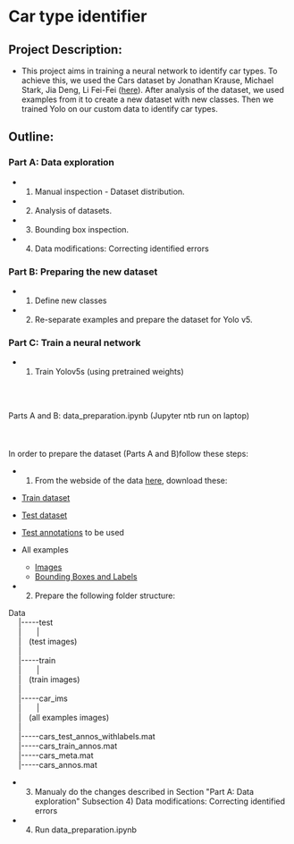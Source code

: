 # Car type identifier

## Project Description:

- This project aims in training a neural network to identify car types. To achieve this, we used the Cars dataset by Jonathan Krause, Michael Stark, Jia Deng, Li Fei-Fei ([here](https://ai.stanford.edu/~jkrause/cars/car_dataset.html)). After analysis of the dataset, we used examples from it to create a new dataset with new classes. Then we trained Yolo on our custom data to identify car types.

## Outline:

### Part A: Data exploration

- 1) Manual inspection - Dataset distribution.
- 2) Analysis of datasets.
- 3) Bounding box inspection.
- 4) Data modifications: Correcting identified errors

### Part B: Preparing the new dataset

- 1) Define new classes
- 2) Re-separate examples and prepare the dataset for Yolo v5.

### Part C: Train a neural network

- 1) Train Yolov5s (using pretrained weights)
</br>
</br>


Parts A and B: data_preparation.ipynb (Jupyter ntb run on laptop) </br>
</br>
</br>
</br>
In order to prepare the dataset (Parts A and B)follow these steps:

- 1) From the webside of the data [here](https://ai.stanford.edu/~jkrause/cars/car_dataset.html), download these:</br>
 - [Train dataset](http://ai.stanford.edu/~jkrause/car196/cars_train.tgz)</br>
 - [Test dataset](http://ai.stanford.edu/~jkrause/car196/cars_test.tgz)</br>
 - [Test annotations](http://ai.stanford.edu/~jkrause/car196/cars_test_annos_withlabels.mat) to be used</br>
 - All examples
   - [Images](http://ai.stanford.edu/~jkrause/car196/car_ims.tgz)</br>
   - [Bounding Boxes and Labels](http://ai.stanford.edu/~jkrause/car196/cars_annos.mat)</br>

        
- 2) Prepare the following folder structure:</br>

Data</br>
&emsp; |\-----test</br>
&emsp; |&emsp;&emsp;|</br>
&emsp; |&emsp;(test images) </br>
&emsp; |</br> 
&emsp; |\-----train</br>
&emsp; |&emsp;&emsp;|</br>
&emsp; |&emsp;(train images)</br> 
&emsp; |</br> 
&emsp; |\-----car_ims</br>
&emsp; |&emsp;&emsp;|</br>
&emsp; |&emsp;(all examples images) </br>
&emsp; |</br>
&emsp; |\-----cars_test_annos_withlabels.mat</br>
&emsp; |\-----cars_train_annos.mat</br>
&emsp; |\-----cars_meta.mat</br>
&emsp; |\-----cars_annos.mat</br>

 
 
- 3) Manualy do the changes described in Section "Part A: Data exploration" Subsection 4) Data modifications: Correcting identified errors


- 4) Run data_preparation.ipynb</br>
